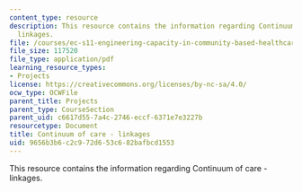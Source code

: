 ```yaml
---
content_type: resource
description: This resource contains the information regarding Continuum of care -
  linkages.
file: /courses/ec-s11-engineering-capacity-in-community-based-healthcare-fall-2005/9656b3b6c2c972d653c682bafbcd1553_MITEC_S11F05_link_flow.pdf
file_size: 117520
file_type: application/pdf
learning_resource_types:
- Projects
license: https://creativecommons.org/licenses/by-nc-sa/4.0/
ocw_type: OCWFile
parent_title: Projects
parent_type: CourseSection
parent_uid: c6617d55-7a4c-2746-eccf-6371e7e3227b
resourcetype: Document
title: Continuum of care - linkages
uid: 9656b3b6-c2c9-72d6-53c6-82bafbcd1553
---
```

This resource contains the information regarding Continuum of care - linkages.